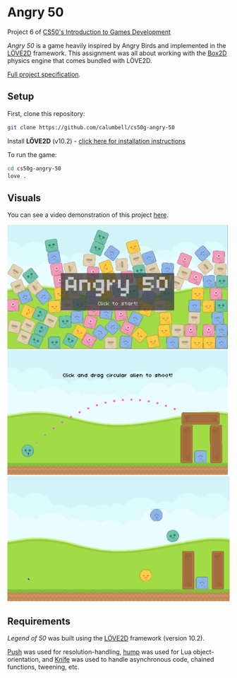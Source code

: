 # Angry 50

Project 6 of [CS50's Introduction to Games Development](https://cs50.harvard.edu/games/2018/)

*Angry 50* is a game heavily inspired by Angry Birds and implemented in the [LÖVE2D](https://love2d.org/) framework. This assignment was all about working with the [Box2D](https://github.com/erincatto/box2d) physics engine that comes bundled with LÖVE2D.

[Full project specification](https://cs50.harvard.edu/games/2018/projects/6/angry/).

## Setup
First, clone this repository:
```bash
git clone https://github.com/calumbell/cs50g-angry-50
```
Install **LÖVE2D** (v10.2) - [click here for installation instructions](https://love2d.org/wiki/Getting_Started)

To run the game:
```bash
cd cs50g-angry-50
love .
```

## Visuals
You can see a video demonstration of this project [here](https://youtu.be/IbSG-bfLz5I).

<img src="graphics/screenshots/angry-50-title.png" width=500>
<img src="graphics/screenshots/angry-50-aim.png" width=500>
<img src="graphics/screenshots/angry-50-split.png"> 


## Requirements
*Legend of 50* was built using the [LÖVE2D](https://love2d.org/) framework (version 10.2).

[Push](https://github.com/Ulydev/push) was used for resolution-handling, [hump](https://github.com/vrld/hump/blob/master/class.lua) was used for Lua object-orientation, and [Knife](https://github.com/airstruck/knife) was used to handle asynchronous code, chained functions, tweening, etc.
